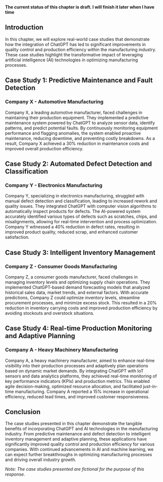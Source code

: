 **The current status of this chapter is draft. I will finish it later when I have time**

Introduction
------------

In this chapter, we will explore real-world case studies that demonstrate how the integration of ChatGPT has led to significant improvements in quality control and production efficiency within the manufacturing industry. These case studies highlight the transformative impact of leveraging artificial intelligence (AI) technologies in optimizing manufacturing processes.

Case Study 1: Predictive Maintenance and Fault Detection
--------------------------------------------------------

### Company X - Automotive Manufacturing

Company X, a leading automotive manufacturer, faced challenges in maintaining their production equipment. They implemented a predictive maintenance system powered by ChatGPT to analyze sensor data, identify patterns, and predict potential faults. By continuously monitoring equipment performance and flagging anomalies, the system enabled proactive maintenance, reducing downtime, and preventing costly breakdowns. As a result, Company X achieved a 30% reduction in maintenance costs and improved overall production efficiency.

Case Study 2: Automated Defect Detection and Classification
-----------------------------------------------------------

### Company Y - Electronics Manufacturing

Company Y, specializing in electronics manufacturing, struggled with manual defect detection and classification, leading to increased rework and quality issues. They integrated ChatGPT with computer vision algorithms to automatically inspect products for defects. The AI-powered system accurately identified various types of defects such as scratches, chips, and misalignments, allowing for real-time intervention and process optimization. Company Y witnessed a 40% reduction in defect rates, resulting in improved product quality, reduced scrap, and enhanced customer satisfaction.

Case Study 3: Intelligent Inventory Management
----------------------------------------------

### Company Z - Consumer Goods Manufacturing

Company Z, a consumer goods manufacturer, faced challenges in managing inventory levels and optimizing supply chain operations. They implemented ChatGPT-based demand forecasting models that analyzed historical sales data, market trends, and external factors. With accurate predictions, Company Z could optimize inventory levels, streamline procurement processes, and minimize excess stock. This resulted in a 20% reduction in inventory carrying costs and improved production efficiency by avoiding stockouts and overstock situations.

Case Study 4: Real-time Production Monitoring and Adaptive Planning
-------------------------------------------------------------------

### Company A - Heavy Machinery Manufacturing

Company A, a heavy machinery manufacturer, aimed to enhance real-time visibility into their production processes and adaptively plan operations based on dynamic market demands. By integrating ChatGPT with IoT sensors and data analytics platforms, they achieved real-time monitoring of key performance indicators (KPIs) and production metrics. This enabled agile decision-making, optimized resource allocation, and facilitated just-in-time manufacturing. Company A reported a 15% increase in operational efficiency, reduced lead times, and improved customer responsiveness.

Conclusion
----------

The case studies presented in this chapter demonstrate the tangible benefits of incorporating ChatGPT and AI technologies in the manufacturing industry. From predictive maintenance and defect detection to intelligent inventory management and adaptive planning, these applications have significantly improved quality control and production efficiency for various companies. With continued advancements in AI and machine learning, we can expect further breakthroughs in optimizing manufacturing processes and driving overall industry growth.

*Note: The case studies presented are fictional for the purpose of this response.*
